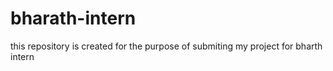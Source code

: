 # bharath-intern
this repository is created for the purpose of submiting my project for bharth intern
